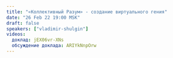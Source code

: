 ```yaml
---
title: "«Коллективный Разум» - создание виртуального гения"
date: "26 Feb 22 19:00 MSK"
draft: false
speakers: ["vladimir-shulgin"]
videos:
  доклад: jEX06vr-XNs
  обсуждение доклада: ARIYkNnpOrw
---
```

